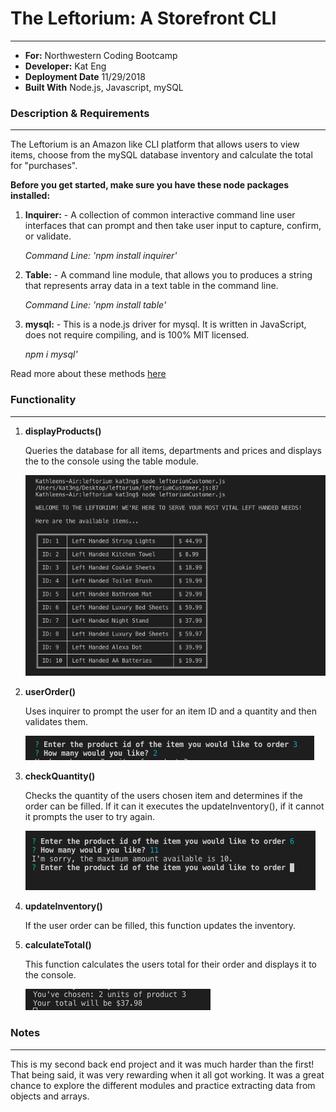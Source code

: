 # The Leftorium: A Storefront CLI
---
- **For:** Northwestern Coding Bootcamp
- **Developer:** Kat Eng
- **Deployment Date** 11/29/2018
- **Built With** Node.js, Javascript, mySQL


### Description & Requirements
---
The Leftorium is an Amazon like CLI platform that allows users to view items, choose from the mySQL database inventory and calculate the total for "purchases".



**Before you get started, make sure you have these node packages installed:**

1. **Inquirer:** - A collection of common interactive command line user interfaces that can prompt and then take user input to capture, confirm, or validate.

     *Command Line: 'npm install inquirer'*

2. **Table:** - A command line module, that allows you to produces a string that represents array data in a text table in the command line.

    *Command Line: 'npm install table'*

3. **mysql:** - This is a node.js driver for mysql. It is written in JavaScript, does not require compiling, and is 100% MIT licensed.

    *npm i mysql'*


Read more about these methods [here](https://www.npmjs.com/)



### Functionality
--- 
1. **displayProducts()**

    Queries the database for all items, departments and prices and displays the to the console using the table module.

    ![image of displayThis](/images/displayProd.png)



2. **userOrder()**

   Uses inquirer to prompt the user for an item ID and a quantity and then validates them.

    ![image of userOrder](/images/inquirer.png)



3. **checkQuantity()**
 
    Checks the quantity of the users chosen item and determines if the order can be filled. If it can it executes the updateInventory(), if it cannot it prompts the user to try again. 
        
    ![image of checkQuantity](/images/checkQ.png)



4. **updateInventory()**

    If the user order can be filled, this function updates the inventory.



5. **calculateTotal()** 

    This function calculates the users total for their order and displays it to the console.
    
    ![image of calculateTotal()](/images/total.png)




### Notes
---
This is my second back end project and it was much harder than the first!  That being said, it was very rewarding when it all got working. It was a great chance to explore the different modules and practice extracting data from objects and arrays. 